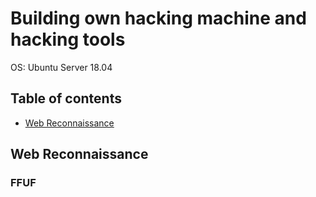 # Building own hacking machine and hacking tools

OS: Ubuntu Server 18.04

## Table of contents
- [Web Reconnaissance](#Web-Reconnaissance)

## Web Reconnaissance
### FFUF
